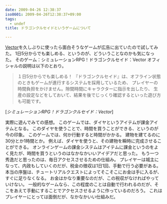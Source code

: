 ```yaml
---
date: 2009-04-26 12:38:37
iso8601: 2009-04-26T12:38:37+09:00
tags:
  - undef
title: ドラゴンクルセイドというゲームについて

---
```


<p><a href="http://www.vector.co.jp/">Vector</a>を久しぶりに使ったら面白そうなゲームが広告に出ていたので試してみた。
1日5分からでも楽しめる、というのが、どういうことなのかも気になった。
そのゲーム：シミュレーションRPG！ドラゴンクルセイド：Vector
オフィシャルの説明は以下のとおり。</p>

<blockquote cite="http://dragon.vector.jp/beginner/add.html" title="シミュレーションRPG！ドラゴンクルセイド：Vector" class="blockquote"><p>１日5分からでも楽しめる！  『ドラゴンクルセイド』は、オフライン状態のときもゲームが進行するシステムを採用しているため、  プレイヤーの時間負担をかけません。隙間時間にキャラクターに指示を出したり、  生産の設定などをしておいて、結果を後でじっくり確認するといった遊び方も可能です。</p></blockquote>

<div class="cite">[<cite>シミュレーションRPG！ドラゴンクルセイド：Vector</cite>]</div>

<p>
実際に遊んでみての感想。
このゲームでは、ダイヤというアイテムが課金アイテムとなる。
このダイヤを使うことで、時間を買うことができる、というのが今の印象。
このゲームでは、何か行動すると時間がかかる。
建物を建てるのに30分とか1時間とか。
例えば、ダイヤを使うと、その建物を瞬時に完成させることができる。
オンラインゲームの課金システムはアイテムに課金というのをよく見たが、時間を買うというのはなかなかいいアイデアだと思った。
もう一つ秀逸だと思ったのは、毎日アクセスさせるための仕組み。
プレイヤーは城主になって、内政もしていくのだが、税金の徴収は1日1回、手動で行う必要がある。
本当の序盤は、チュートリアルクエストによってそこそこにお金は手に入るが、すぐに足りなくなる。
お金はかなり重要なのだが、この税収がなければやっていけない。
一般的なゲームなら、この程度のことは自動で行われるのだが、そこをあえて手動にすることでアクセスさせるように作っているのだろう。
これはプレイヤーにとっては面倒だが、なかなかいい仕組みだ。</p>
    	